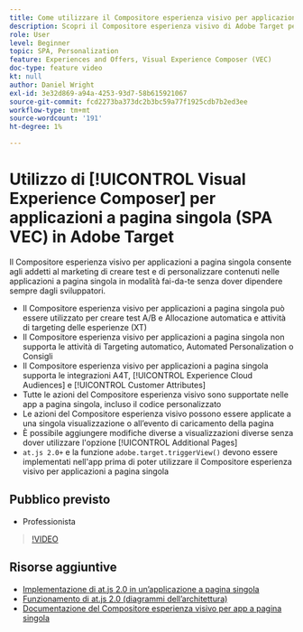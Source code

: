 ```yaml
---
title: Come utilizzare il Compositore esperienza visivo per applicazioni a pagina singola
description: Scopri il Compositore esperienza visivo di Adobe Target per applicazioni a pagina singola (SPA VEC). Scopri come creare attività utilizzando il Compositore esperienza visivo per applicazioni a pagina singola.
role: User
level: Beginner
topic: SPA, Personalization
feature: Experiences and Offers, Visual Experience Composer (VEC)
doc-type: feature video
kt: null
author: Daniel Wright
exl-id: 3e32d869-a94a-4253-93d7-58b615921067
source-git-commit: fcd2273ba373dc2b3bc59a77f1925cdb7b2ed3ee
workflow-type: tm+mt
source-wordcount: '191'
ht-degree: 1%

---
```


# Utilizzo di [!UICONTROL Visual Experience Composer] per applicazioni a pagina singola (SPA VEC) in Adobe Target

Il Compositore esperienza visivo per applicazioni a pagina singola consente agli addetti al marketing di creare test e di personalizzare contenuti nelle applicazioni a pagina singola in modalità fai-da-te senza dover dipendere sempre dagli sviluppatori.

* Il Compositore esperienza visivo per applicazioni a pagina singola può essere utilizzato per creare test A/B e Allocazione automatica e attività di targeting delle esperienze (XT)
* Il Compositore esperienza visivo per applicazioni a pagina singola non supporta le attività di Targeting automatico, Automated Personalization o Consigli
* Il Compositore esperienza visivo per applicazioni a pagina singola supporta le integrazioni A4T, [!UICONTROL Experience Cloud Audiences] e [!UICONTROL Customer Attributes]
* Tutte le azioni del Compositore esperienza visivo sono supportate nelle app a pagina singola, incluso il codice personalizzato
* Le azioni del Compositore esperienza visivo possono essere applicate a una singola visualizzazione o all’evento di caricamento della pagina
* È possibile aggiungere modifiche diverse a visualizzazioni diverse senza dover utilizzare l&#39;opzione [!UICONTROL Additional Pages]
* `at.js 2.0+` e la funzione `adobe.target.triggerView()` devono essere implementati nell&#39;app prima di poter utilizzare il Compositore esperienza visivo per applicazioni a pagina singola

## Pubblico previsto

* Professionista

>[!VIDEO](https://video.tv.adobe.com/v/328139?quality=12&captions=ita)


## Risorse aggiuntive

* [Implementazione di at.js 2.0 in un’applicazione a pagina singola](../implementation/implement-atjs-20-in-a-single-page-application.md)
* [Funzionamento di at.js 2.0 (diagrammi dell’architettura)](../implementation/understanding-how-atjs-20-works.md)
* [Documentazione del Compositore esperienza visivo per app a pagina singola](https://experienceleague.adobe.com/docs/target/using/experiences/spa-visual-experience-composer.html?lang=it)

